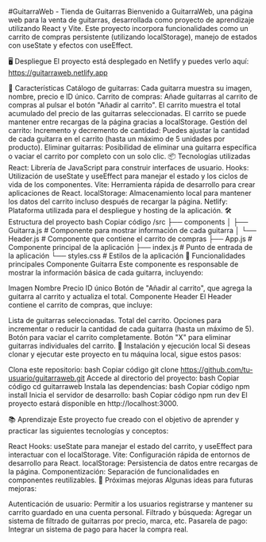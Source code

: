 #GuitarraWeb - Tienda de Guitarras
Bienvenido a GuitarraWeb, una página web para la venta de guitarras, desarrollada como proyecto de aprendizaje utilizando React y Vite. Este proyecto incorpora funcionalidades como un carrito de compras persistente (utilizando localStorage), manejo de estados con useState y efectos con useEffect.

🖥️ Despliegue
El proyecto está desplegado en Netlify y puedes verlo aquí: https://guitarraweb.netlify.app

🚀 Características
Catálogo de guitarras: Cada guitarra muestra su imagen, nombre, precio e ID único.
Carrito de compras:
Añade guitarras al carrito de compras al pulsar el botón "Añadir al carrito".
El carrito muestra el total acumulado del precio de las guitarras seleccionadas.
El carrito se puede mantener entre recargas de la página gracias a localStorage.
Gestión del carrito:
Incremento y decremento de cantidad: Puedes ajustar la cantidad de cada guitarra en el carrito (hasta un máximo de 5 unidades por producto).
Eliminar guitarras: Posibilidad de eliminar una guitarra específica o vaciar el carrito por completo con un solo clic.
📦 Tecnologías utilizadas
React: Librería de JavaScript para construir interfaces de usuario.
Hooks: Utilización de useState y useEffect para manejar el estado y los ciclos de vida de los componentes.
Vite: Herramienta rápida de desarrollo para crear aplicaciones de React.
localStorage: Almacenamiento local para mantener los datos del carrito incluso después de recargar la página.
Netlify: Plataforma utilizada para el despliegue y hosting de la aplicación.
🛠️ Estructura del proyecto
bash
Copiar código
/src
  ├── components
  │   ├── Guitarra.js          # Componente para mostrar información de cada guitarra
  │   └── Header.js            # Componente que contiene el carrito de compras
  ├── App.js                   # Componente principal de la aplicación
  ├── index.js                 # Punto de entrada de la aplicación
  └── styles.css               # Estilos de la aplicación
🧩 Funcionalidades principales
Componente Guitarra
Este componente es responsable de mostrar la información básica de cada guitarra, incluyendo:

Imagen
Nombre
Precio
ID único
Botón de "Añadir al carrito", que agrega la guitarra al carrito y actualiza el total.
Componente Header
El Header contiene el carrito de compras, que incluye:

Lista de guitarras seleccionadas.
Total del carrito.
Opciones para incrementar o reducir la cantidad de cada guitarra (hasta un máximo de 5).
Botón para vaciar el carrito completamente.
Botón "X" para eliminar guitarras individuales del carrito.
🚧 Instalación y ejecución local
Si deseas clonar y ejecutar este proyecto en tu máquina local, sigue estos pasos:

Clona este repositorio:
bash
Copiar código
git clone https://github.com/tu-usuario/guitarraweb.git
Accede al directorio del proyecto:
bash
Copiar código
cd guitarraweb
Instala las dependencias:
bash
Copiar código
npm install
Inicia el servidor de desarrollo:
bash
Copiar código
npm run dev
El proyecto estará disponible en http://localhost:3000.

📚 Aprendizaje
Este proyecto fue creado con el objetivo de aprender y practicar las siguientes tecnologías y conceptos:

React Hooks: useState para manejar el estado del carrito, y useEffect para interactuar con el localStorage.
Vite: Configuración rápida de entornos de desarrollo para React.
localStorage: Persistencia de datos entre recargas de la página.
Componentización: Separación de funcionalidades en componentes reutilizables.
🚀 Próximas mejoras
Algunas ideas para futuras mejoras:

Autenticación de usuario: Permitir a los usuarios registrarse y mantener su carrito guardado en una cuenta personal.
Filtrado y búsqueda: Agregar un sistema de filtrado de guitarras por precio, marca, etc.
Pasarela de pago: Integrar un sistema de pago para hacer la compra real.
